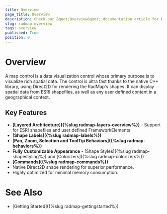 ```yaml
---
title: Overview
page_title: Overview
description: Check our &quot;Overview&quot; documentation article for RadMap for UWP control.
slug: radmap-overview
tags: overview
published: True
position: 0
---
```


# Overview

A map control is a data visualization control whose primary purpose is to visualize rich spatial data.
The control is ultra fast thanks to the native C++ library, using Direct2D for rendering the RadMap's shapes.
It can display spatial data from ESRI shapefiles, as well as any user defined content in a geographical context.


## Key Features

* **[Layered Architecture]({%slug radmap-layers-overview%})** - Support for ESRI shapefiles and user defined FrameworkElements
* **[Shape Labels]({%slug radmap-labels%})**
* **[Pan, Zoom, Selection and ToolTip Behaviors]({%slug radmap-behaviors%})**
* **Fully Customizable Appearance** - [Shape Styles]({%slug radmap-shapestyling%}) and [Colorizers]({%slug radmap-colorizers%})
* **[Commands]({%slug radmap-commands%})**
* Native Direct2D shape rendering for superior performance.
* Highly optimized for minimal memory consumption.

# See Also

 * [Getting Started]({%slug radmap-gettingstarted%})